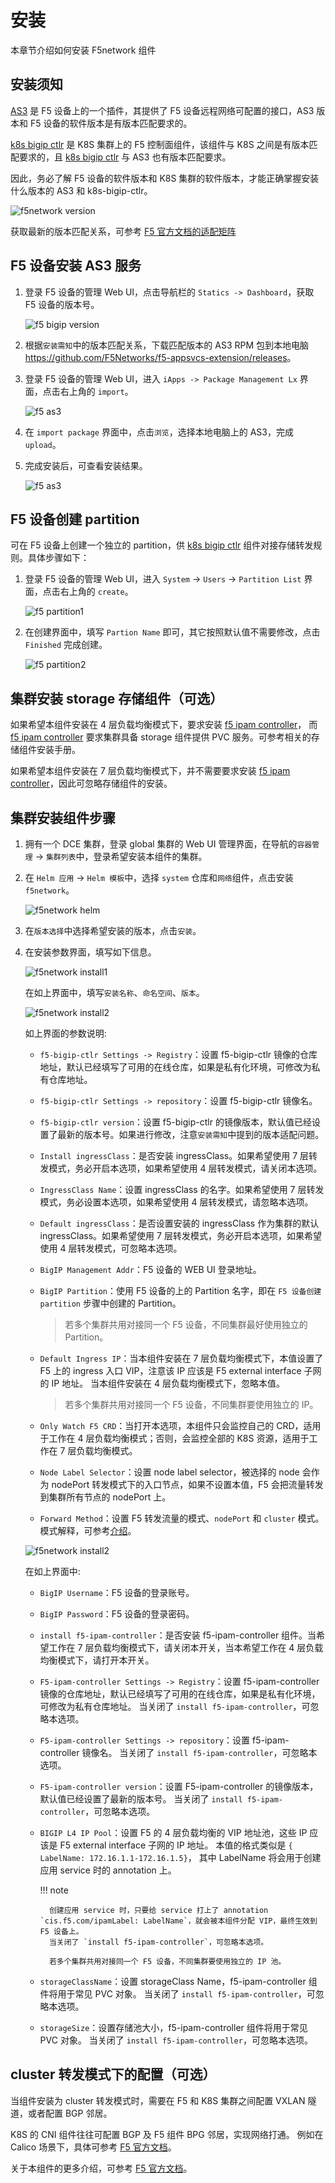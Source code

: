 # 安装

本章节介绍如何安装 F5network 组件

## 安装须知

[AS3](https://clouddocs.f5.com/products/extensions/f5-appsvcs-extension/latest/userguide/) 是 F5 设备上的一个插件，其提供了 F5 设备远程网络可配置的接口，AS3 版本和 F5 设备的软件版本是有版本匹配要求的。

[k8s bigip ctlr](https://github.com/F5Networks/k8s-bigip-ctlr) 是 K8S 集群上的 F5 控制面组件，该组件与 K8S 之间是有版本匹配要求的，且 [k8s bigip ctlr](https://github.com/F5Networks/k8s-bigip-ctlr) 与 AS3 也有版本匹配要求。

因此，务必了解 F5 设备的软件版本和 K8S 集群的软件版本，才能正确掌握安装什么版本的 AS3 和 k8s-bigip-ctlr。

![f5network version](https://docs.daocloud.io/daocloud-docs-images/docs/network/images/f5-version.png)

获取最新的版本匹配关系，可参考 [F5 官方文档的适配矩阵](https://clouddocs.f5.com/containers/latest/userguide/what-is.html#container-ingress-service-compatibility)

## F5 设备安装 AS3 服务

1. 登录 F5 设备的管理 Web UI，点击导航栏的 `Statics -> Dashboard`，获取 F5 设备的版本号。

    ![f5 bigip version](https://docs.daocloud.io/daocloud-docs-images/docs/network/images/F5-bigipversion.png)

2. 根据`安装需知`中的版本匹配关系，下载匹配版本的 AS3 RPM 包到本地电脑 <https://github.com/F5Networks/f5-appsvcs-extension/releases>。

3. 登录 F5 设备的管理 Web UI，进入 `iApps -> Package Management Lx` 界面，点击右上角的 `import`。

    ![f5 as3](https://docs.daocloud.io/daocloud-docs-images/docs/network/images/f5-as3.png)

4. 在 `import package` 界面中，点击`浏览`，选择本地电脑上的 AS3，完成 `upload`。

5. 完成安装后，可查看安装结果。

    ![f5 as3](https://docs.daocloud.io/daocloud-docs-images/docs/network/images/f5-as3-1.png)

## F5 设备创建 partition

可在 F5 设备上创建一个独立的 partition，供 [k8s bigip ctlr](https://github.com/F5Networks/k8s-bigip-ctlr) 组件对接存储转发规则。具体步骤如下：

1. 登录 F5 设备的管理 Web UI，进入 `System` -> `Users` -> `Partition List` 界面，点击右上角的 `create`。

    ![f5 partition1](https://docs.daocloud.io/daocloud-docs-images/docs/network/images/f5-partiton1.png)

2. 在创建界面中，填写 `Partion Name` 即可，其它按照默认值不需要修改，点击 `Finished` 完成创建。

    ![f5 partition2](https://docs.daocloud.io/daocloud-docs-images/docs/network/images/f5-partiton-create.png)

## 集群安装 storage 存储组件（可选）

如果希望本组件安装在 4 层负载均衡模式下，要求安装 [f5 ipam controller](https://github.com/F5Networks/f5-ipam-controller)，
而 [f5 ipam controller](https://github.com/F5Networks/f5-ipam-controller) 要求集群具备 storage 组件提供 PVC 服务。可参考相关的存储组件安装手册。

如果希望本组件安装在 7 层负载均衡模式下，并不需要要求安装 [f5 ipam controller](https://github.com/F5Networks/f5-ipam-controller)，因此可忽略存储组件的安装。

## 集群安装组件步骤

1. 拥有一个 DCE 集群，登录 global 集群的 Web UI 管理界面，在导航的`容器管理` -> `集群列表`中，登录希望安装本组件的集群。

2. 在 `Helm 应用` -> `Helm 模板`中，选择 `system` 仓库和`网络`组件，点击安装 `f5network`。

    ![f5network helm](https://docs.daocloud.io/daocloud-docs-images/docs/network/images/f5network-helm.png)

3. 在`版本选择`中选择希望安装的版本，点击`安装`。

4. 在安装参数界面，填写如下信息。

    ![f5network install1](https://docs.daocloud.io/daocloud-docs-images/docs/network/images/f5-install1.png)
    
    在如上界面中，填写`安装名称`、`命名空间`、`版本`。

    ![f5network install2](https://docs.daocloud.io/daocloud-docs-images/docs/network/images/f5-install2.png)
    
    如上界面的参数说明:

    - `f5-bigip-ctlr Settings -> Registry`：设置 f5-bigip-ctlr 镜像的仓库地址，默认已经填写了可用的在线仓库，如果是私有化环境，可修改为私有仓库地址。

    - `f5-bigip-ctlr Settings -> repository`：设置 f5-bigip-ctlr 镜像名。

    - `f5-bigip-ctlr version`：设置 f5-bigip-ctlr 的镜像版本，默认值已经设置了最新的版本号。如果进行修改，注意`安装需知`中提到的版本适配问题。

    - `Install ingressClass`：是否安装 ingressClass。如果希望使用 7 层转发模式，务必开启本选项，如果希望使用 4 层转发模式，请关闭本选项。

    - `IngressClass Name`：设置 ingressClass 的名字。如果希望使用 7 层转发模式，务必设置本选项，如果希望使用 4 层转发模式，请忽略本选项。

    - `Default ingressClass`：是否设置安装的 ingressClass 作为集群的默认ingressClass。如果希望使用 7 层转发模式，务必开启本选项，如果希望使用 4 层转发模式，可忽略本选项。
    
    - `BigIP Management Addr`：F5 设备的 WEB UI 登录地址。

    - `BigIP Partition`：使用 F5 设备的上的 Partition 名字，即在 `F5 设备创建 partition` 步骤中创建的 Partition。

        > 若多个集群共用对接同一个 F5 设备，不同集群最好使用独立的 Partition。

    - `Default Ingress IP`：当本组件安装在 7 层负载均衡模式下，本值设置了 F5 上的 ingress 入口 VIP，注意该 IP 应该是 F5 external interface 子网的 IP 地址。
      当本组件安装在 4 层负载均衡模式下，忽略本值。

        > 若多个集群共用对接同一个 F5 设备，不同集群要使用独立的 IP。

    - `Only Watch F5 CRD`：当打开本选项，本组件只会监控自己的 CRD，适用于工作在 4 层负载均衡模式；否则，会监控全部的 K8S 资源，适用于工作在 7 层负载均衡模式。

    - `Node Label Selector`：设置 node label selector，被选择的 node 会作为 nodePort 转发模式下的入口节点，如果不设置本值，F5 会把流量转发到集群所有节点的 nodePort 上。

    - `Forward Method`：设置 F5 转发流量的模式、`nodePort` 和 `cluster` 模式。模式解释，可参考[介绍](./index.md)。
    
    ![f5network install2](https://docs.daocloud.io/daocloud-docs-images/docs/network/images/f5-install3.png)
    
    在如上界面中:

    - `BigIP Username`：F5 设备的登录账号。
    
    - `BigIP Password`：F5 设备的登录密码。

    - `install f5-ipam-controller`：是否安装 f5-ipam-controller 组件。当希望工作在 7 层负载均衡模式下，请关闭本开关，当本希望工作在 4 层负载均衡模式下，请打开本开关。

    - `F5-ipam-controller Settings -> Registry`：设置 f5-ipam-controller 镜像的仓库地址，默认已经填写了可用的在线仓库，如果是私有化环境，可修改为私有仓库地址。
      当关闭了 `install f5-ipam-controller`，可忽略本选项。

    - `F5-ipam-controller Settings -> repository`：设置 f5-ipam-controller 镜像名。
      当关闭了 `install f5-ipam-controller`，可忽略本选项。

    - `F5-ipam-controller version`：设置 F5-ipam-controller 的镜像版本，默认值已经设置了最新的版本号。
      当关闭了 `install f5-ipam-controller`，可忽略本选项。

    - `BIGIP L4 IP Pool`：设置 F5 的 4 层负载均衡的 VIP 地址池，这些 IP 应该是 F5 external interface 子网的 IP 地址。
      本值的格式类似是 `{ LabelName: 172.16.1.1-172.16.1.5}`， 其中 LabelName 将会用于创建应用 service 时的 annotation 上。
      
        !!! note

            创建应用 service 时，只要给 service 打上了 annotation `cis.f5.com/ipamLabel: LabelName`，就会被本组件分配 VIP，最终生效到 F5 设备上。
            当关闭了 `install f5-ipam-controller`，可忽略本选项。

            若多个集群共用对接同一个 F5 设备，不同集群要使用独立的 IP 池。

    - `storageClassName`：设置 storageClass Name，f5-ipam-controller 组件将用于常见 PVC 对象。
      当关闭了 `install f5-ipam-controller`，可忽略本选项。

    - `storageSize`：设置存储池大小，f5-ipam-controller 组件将用于常见 PVC 对象。
      当关闭了 `install f5-ipam-controller`，可忽略本选项。

## cluster 转发模式下的配置（可选）

当组件安装为 cluster 转发模式时，需要在 F5 和 K8S 集群之间配置 VXLAN 隧道，或者配置 BGP 邻居。

K8S 的 CNI 组件往往可配置 BGP 及 F5 组件 BPG 邻居，实现网络打通。
例如在 Calico 场景下，具体可参考 [F5 官方文档](https://clouddocs.f5.com/containers/latest/userguide/calico-config.html)。

关于本组件的更多介绍，可参考 [F5 官方文档](https://clouddocs.f5.com/containers/latest/userguide/)。
